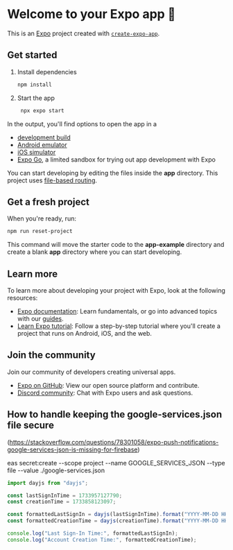 # Welcome to your Expo app 👋

This is an [Expo](https://expo.dev) project created with [`create-expo-app`](https://www.npmjs.com/package/create-expo-app).

## Get started

1. Install dependencies

   ```bash
   npm install
   ```

2. Start the app

   ```bash
    npx expo start
   ```

In the output, you'll find options to open the app in a

- [development build](https://docs.expo.dev/develop/development-builds/introduction/)
- [Android emulator](https://docs.expo.dev/workflow/android-studio-emulator/)
- [iOS simulator](https://docs.expo.dev/workflow/ios-simulator/)
- [Expo Go](https://expo.dev/go), a limited sandbox for trying out app development with Expo

You can start developing by editing the files inside the **app** directory. This project uses [file-based routing](https://docs.expo.dev/router/introduction).

## Get a fresh project

When you're ready, run:

```bash
npm run reset-project
```

This command will move the starter code to the **app-example** directory and create a blank **app** directory where you can start developing.

## Learn more

To learn more about developing your project with Expo, look at the following resources:

- [Expo documentation](https://docs.expo.dev/): Learn fundamentals, or go into advanced topics with our [guides](https://docs.expo.dev/guides).
- [Learn Expo tutorial](https://docs.expo.dev/tutorial/introduction/): Follow a step-by-step tutorial where you'll create a project that runs on Android, iOS, and the web.

## Join the community

Join our community of developers creating universal apps.

- [Expo on GitHub](https://github.com/expo/expo): View our open source platform and contribute.
- [Discord community](https://chat.expo.dev): Chat with Expo users and ask questions.

## How to handle keeping the google-services.json file secure

(https://stackoverflow.com/questions/78301058/expo-push-notifications-google-services-json-is-missing-for-firebase)

eas secret:create --scope project --name GOOGLE_SERVICES_JSON --type file --value ./google-services.json

```TypeScript
import dayjs from "dayjs";

const lastSignInTime = 1733957127790;
const creationTime = 1733858123097;

const formattedLastSignIn = dayjs(lastSignInTime).format("YYYY-MM-DD HH:mm:ss");
const formattedCreationTime = dayjs(creationTime).format("YYYY-MM-DD HH:mm:ss");

console.log("Last Sign-In Time:", formattedLastSignIn);
console.log("Account Creation Time:", formattedCreationTime);
```
